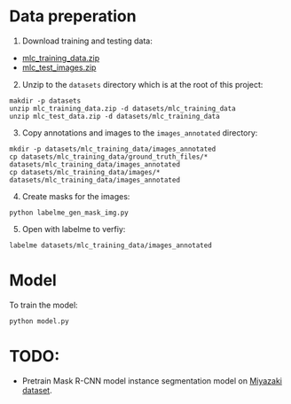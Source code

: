 # Data preperation

1. Download training and testing data:

- [mlc_training_data.zip](https://drive.google.com/file/d/1HY4x2ZrqK9Xi2JZavxYLnJgzxz0ZSdLB/view)
- [mlc_test_images.zip](https://drive.google.com/file/d/1gxGWuMctIwlB1mFTGKYGT44kFX8L-MND/view)

2. Unzip to the `datasets` directory which is at the root of this project:

```shell
makdir -p datasets
unzip mlc_training_data.zip -d datasets/mlc_training_data
unzip mlc_test_data.zip -d datasets/mlc_training_data
```

3. Copy annotations and images to the `images_annotated` directory:

```shell
mkdir -p datasets/mlc_training_data/images_annotated
cp datasets/mlc_training_data/ground_truth_files/* datasets/mlc_training_data/images_annotated
cp datasets/mlc_training_data/images/* datasets/mlc_training_data/images_annotated
```

4. Create masks for the images:

```shell
python labelme_gen_mask_img.py
```

5. Open with labelme to verfiy:

```shell
labelme datasets/mlc_training_data/images_annotated
```

# Model

To train the model:

```shell
python model.py
```

# TODO:

- Pretrain Mask R-CNN model instance segmentation model on [Miyazaki dataset](https://ieee-dataport.org/open-access/dataset-detecting-buildings-containers-and-cranes-satellite-images).
